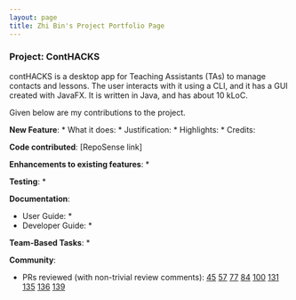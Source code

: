 ```yaml
---
layout: page
title: Zhi Bin's Project Portfolio Page
---
```


### Project: ContHACKS

contHACKS is a desktop app for Teaching Assistants (TAs) to manage contacts and lessons. The user interacts with it using a CLI, and it has a GUI created with JavaFX. It is written in Java, and has about 10 kLoC.

Given below are my contributions to the project.

**New Feature**: 
    * What it does: 
    * Justification: 
    * Highlights: 
    * Credits: 

**Code contributed**: [RepoSense link]

**Enhancements to existing features**:
  * 

**Testing**:
  * 

**Documentation**:
  * User Guide:
      * 
  * Developer Guide:
      * 

**Team-Based Tasks**:
  * 

**Community**:
  * PRs reviewed (with non-trivial review comments):
    [45](https://github.com/AY2122S1-CS2103T-T09-2/tp/pull/45)
    [57](https://github.com/AY2122S1-CS2103T-T09-2/tp/pull/57)
    [77](https://github.com/AY2122S1-CS2103T-T09-2/tp/pull/77)
    [84](https://github.com/AY2122S1-CS2103T-T09-2/tp/pull/84)
    [100](https://github.com/AY2122S1-CS2103T-T09-2/tp/pull/100)
    [131](https://github.com/AY2122S1-CS2103T-T09-2/tp/pull/131)
    [135](https://github.com/AY2122S1-CS2103T-T09-2/tp/pull/135)
    [136](https://github.com/AY2122S1-CS2103T-T09-2/tp/pull/136)
    [139](https://github.com/AY2122S1-CS2103T-T09-2/tp/pull/139)



